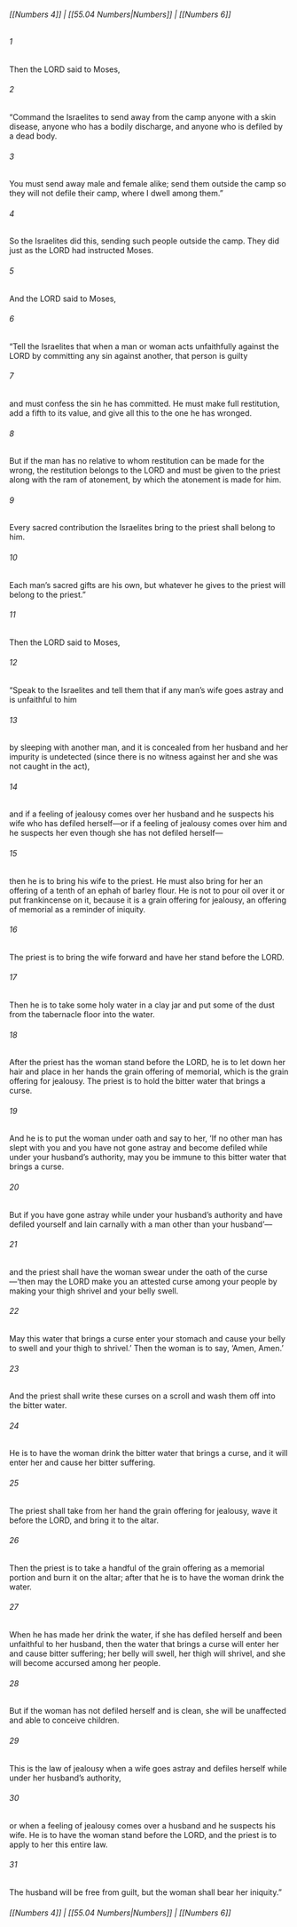 
###### [[Numbers 4]] | [[55.04 Numbers|Numbers]] | [[Numbers 6]]

###### 1
Then the LORD said to Moses,
###### 2
“Command the Israelites to send away from the camp anyone with a skin disease, anyone who has a bodily discharge, and anyone who is defiled by a dead body.
###### 3
You must send away male and female alike; send them outside the camp so they will not defile their camp, where I dwell among them.”
###### 4
So the Israelites did this, sending such people outside the camp. They did just as the LORD had instructed Moses.
###### 5
And the LORD said to Moses,
###### 6
“Tell the Israelites that when a man or woman acts unfaithfully against the LORD by committing any sin against another, that person is guilty
###### 7
and must confess the sin he has committed. He must make full restitution, add a fifth to its value, and give all this to the one he has wronged.
###### 8
But if the man has no relative to whom restitution can be made for the wrong, the restitution belongs to the LORD and must be given to the priest along with the ram of atonement, by which the atonement is made for him.
###### 9
Every sacred contribution the Israelites bring to the priest shall belong to him.
###### 10
Each man’s sacred gifts are his own, but whatever he gives to the priest will belong to the priest.”
###### 11
Then the LORD said to Moses,
###### 12
“Speak to the Israelites and tell them that if any man’s wife goes astray and is unfaithful to him
###### 13
by sleeping with another man, and it is concealed from her husband and her impurity is undetected (since there is no witness against her and she was not caught in the act),
###### 14
and if a feeling of jealousy comes over her husband and he suspects his wife who has defiled herself—or if a feeling of jealousy comes over him and he suspects her even though she has not defiled herself—
###### 15
then he is to bring his wife to the priest. He must also bring for her an offering of a tenth of an ephah of barley flour. He is not to pour oil over it or put frankincense on it, because it is a grain offering for jealousy, an offering of memorial as a reminder of iniquity.
###### 16
The priest is to bring the wife forward and have her stand before the LORD.
###### 17
Then he is to take some holy water in a clay jar and put some of the dust from the tabernacle floor into the water.
###### 18
After the priest has the woman stand before the LORD, he is to let down her hair and place in her hands the grain offering of memorial, which is the grain offering for jealousy. The priest is to hold the bitter water that brings a curse.
###### 19
And he is to put the woman under oath and say to her, ‘If no other man has slept with you and you have not gone astray and become defiled while under your husband’s authority, may you be immune to this bitter water that brings a curse.
###### 20
But if you have gone astray while under your husband’s authority and have defiled yourself and lain carnally with a man other than your husband’—
###### 21
and the priest shall have the woman swear under the oath of the curse—‘then may the LORD make you an attested curse among your people by making your thigh shrivel and your belly swell.
###### 22
May this water that brings a curse enter your stomach and cause your belly to swell and your thigh to shrivel.’ Then the woman is to say, ‘Amen, Amen.’
###### 23
And the priest shall write these curses on a scroll and wash them off into the bitter water.
###### 24
He is to have the woman drink the bitter water that brings a curse, and it will enter her and cause her bitter suffering.
###### 25
The priest shall take from her hand the grain offering for jealousy, wave it before the LORD, and bring it to the altar.
###### 26
Then the priest is to take a handful of the grain offering as a memorial portion and burn it on the altar; after that he is to have the woman drink the water.
###### 27
When he has made her drink the water, if she has defiled herself and been unfaithful to her husband, then the water that brings a curse will enter her and cause bitter suffering; her belly will swell, her thigh will shrivel, and she will become accursed among her people.
###### 28
But if the woman has not defiled herself and is clean, she will be unaffected and able to conceive children.
###### 29
This is the law of jealousy when a wife goes astray and defiles herself while under her husband’s authority,
###### 30
or when a feeling of jealousy comes over a husband and he suspects his wife. He is to have the woman stand before the LORD, and the priest is to apply to her this entire law.
###### 31
The husband will be free from guilt, but the woman shall bear her iniquity.”

###### [[Numbers 4]] | [[55.04 Numbers|Numbers]] | [[Numbers 6]]
